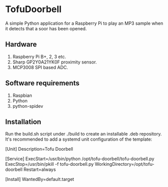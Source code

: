 # TofuDoorbell

A simple Python application for a Raspberry Pi to play an MP3 sample
when it detects that a soor has been opened.

## Hardware

1. Raspberry Pi B+, 2, 3 etc.
2. Sharp GP2Y0A21YK0F proximity sensor.
3. MCP3008 SPI based ADC.

## Software requirements

1. Raspbian
2. Python
3. python-spidev

## Installation

Run the build.sh script under ./build to create an installable .deb 
repository. It's recommended to add a systemd unit configuration of the 
template:

[Unit]
Description=Tofu Doorbell

[Service]
ExecStart=/usr/bin/python /opt/tofu-doorbell/tofu-doorbell.py
ExecStop=/usr/bin/pkill -f tofu-doorbell.py
WorkingDirectory=/opt/tofu-doorbell
Restart=always

[Install]
WantedBy=default.target

